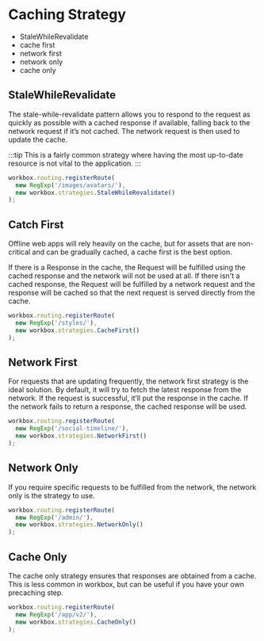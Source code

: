 # Caching Strategy

- StaleWhileRevalidate
- cache first
- network first
- network only
-  cache only


## StaleWhileRevalidate
The stale-while-revalidate pattern allows you to respond to the request as quickly as possible with a cached response if available, falling back to the network request if it’s not cached. The network request is then used to update the cache.

:::tip
This is a fairly common strategy where having the most up-to-date resource is not vital to the application.
:::

```js
workbox.routing.registerRoute(
  new RegExp('/images/avatars/'),
  new workbox.strategies.StaleWhileRevalidate()
);
```

## Catch First
Offline web apps will rely heavily on the cache, but for assets that are non-critical and can be gradually cached, a cache first is the best option.

If there is a Response in the cache, the Request will be fulfilled using the cached response and the network will not be used at all. If there isn't a cached response, the Request will be fulfilled by a network request and the response will be cached so that the next request is served directly from the cache.

```js
workbox.routing.registerRoute(
  new RegExp('/styles/'),
  new workbox.strategies.CacheFirst()
);
```

## Network First
For requests that are updating frequently, the network first strategy is the ideal solution. By default, it will try to fetch the latest response from the network. If the request is successful, it’ll put the response in the cache. If the network fails to return a response, the cached response will be used.

```js
workbox.routing.registerRoute(
  new RegExp('/social-timeline/'),
  new workbox.strategies.NetworkFirst()
);
```

## Network Only
If you require specific requests to be fulfilled from the network, the network only is the strategy to use.

```js
workbox.routing.registerRoute(
  new RegExp('/admin/'),
  new workbox.strategies.NetworkOnly()
);
```
## Cache Only
The cache only strategy ensures that responses are obtained from a cache. This is less common in workbox, but can be useful if you have your own precaching step.

```js
workbox.routing.registerRoute(
  new RegExp('/app/v2/'),
  new workbox.strategies.CacheOnly()
);
```


